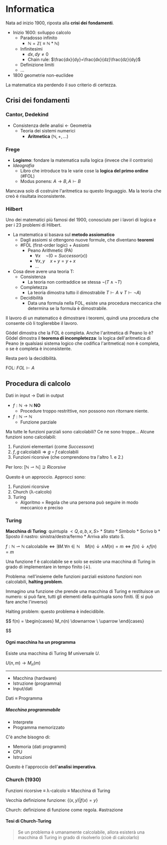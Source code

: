 # Informatica

Nata ad inizio 1900, riposta alla **crisi dei fondamenti**.

- Inizio 1600: sviluppo calcolo
    - Paradosso infinito
        - $\mathbb{N}=\mathbb{Z} (\equiv \mathbb{N}*\mathbb{N})$
    - Infinitesimi
        - $dx, dy \neq 0$
        - Chain rule: $\frac{dx}{dy}=\frac{dx}{dz}\frac{dz}{dy}$
    - Definizione limiti
    - ...
- 1800 geometrie non-euclidee

La matematica sta perdendo il suo criterio di certezza.

## Crisi dei fondamenti

### Cantor, Dedekind

- Consistenza delle analisi <- Geometria
    - Teoria dei sistemi numerici
        - **Aritmetica** ($\mathbb{N},+,...$)

### Frege

- **Logismo**: fondare la matematica sulla logica (invece che il contrario)
- *Ideografia*
    - Libro che introduce tra le varie cose la **logica del primo ordine** (#FOL)
    - Modus ponens: $A \rightarrow B, A \vdash B$

Mancava solo di costruire l'aritmetica su questo linguaggio. Ma la teoria che creò è risultata inconsistente.

### Hilbert

Uno dei matematici più famosi del 1900, conosciuto per i lavori di logica e per i 23 problemi di Hilbert.

- La matematica si basava sul **metodo assiomatico**
    - Dagli assiomi si ottengono nuove formule, che diventano **teoremi**
    - #FOL (first-order logic) + Assiomi
        - Peano Arithmetic (PA)
            - $\forall{x} \quad \neg (0=Successor(x))$
            - $\forall x,y \quad x+y=y+x$
            - ...
- Cosa deve avere una teoria T:
    - Consistenza
        - La teoria non contraddice se stessa $\neg(T \land \neg T)$
    - Completezza
        - La teoria dimostra tutto il dimostrabile $T \vdash A \lor T \vdash \neg A$)
    - Decidibilità
        - Data una formula nella FOL, esiste una procedura meccanica che determina se la formula è dimostrabile.

Il lavoro di un matematico è dimostrare i teoremi, quindi una procedura che consente ciò li toglierebbe il lavoro.

Gödel dimostra che la FOL è completa. Anche l'aritmetica di Peano lo è? Gödel dimostra il **teorema di incompletezza**: la logica dell'aritmetica di Peano (e qualsiasi sistema logico che codifica l'aritmetica) non è completa, o se è completa è inconsistente.

Resta però la decidibilità.

FOL: $FOL \vdash A$

## Procedura di calcolo

Dati in input -> Dati in output

- $f: \mathbb{N} \rightarrow \mathbb{N}$ **NO**
    - Procedure troppo restrittive, non possono non ritornare niente.
- $f: \mathbb{N} \rightharpoonup \mathbb{N}$
    - Funzione parziale

Ma tutte le funzioni parziali sono calcolabili? Ce ne sono troppe... Alcune funzioni sono calcolabili:

1.  Funzioni elementari (come $Successore$)
2.  $f,g \; \text{calcolabili} \Rightarrow g \circ f \; \text{calcolabili}$
3.  Funzioni ricorsive (che comprendono tra l'altro 1. e 2.)

Per loro: $[\mathbb{N} \rightharpoonup \mathbb{N}] \supseteq Ricorsive$

Questo è un approccio. Approcci sono:

1.  Funzioni ricorsive
2.  Church (λ-calcolo)
3.  Turing
    - Algoritmo = Regola che una persona può seguire in modo meccanico e preciso

### Turing

**Macchina di Turing**: quintupla $<Q,a,b,x,S>$
\* Stato
\* Simbolo
\* Scrivo b
\* Sposto il nastro: sinistra/destra/fermo
\* Arriva allo stato S.

$f: \mathbb{N} \rightharpoonup \mathbb{N} \; \text{calcolabile} \Leftrightarrow \exists M. \forall n \in \mathbb{N} \quad M(n) \downarrow \land M(n) = m \Leftrightarrow f(n) \downarrow \land f(n)=m$

Una funzione f è calcolabile se e solo se esiste una macchina di Turing in grado di implementare in tempo finito ($\downarrow$).

Problema: nell'insieme delle funzioni parziali esistono funzioni non calcolabili, **halting problem**.

Immagino una funzione che prende una macchina di Turing e restituisce un numero: si può fare, tutti gli elementi della quintupla sono finiti. (E si può fare anche l'inverso)

Halting problem: questo problema è indecidibile.

$$
f(n) =
  \begin{cases}
    M_n(n) \downarrow \\
    \uparrow
  \end{cases}

$$

#### Ogni macchina ha un programma

Esiste una macchina di Turing $M$ universale $U$.

$U(n,m) \rightarrow M_n(m)$

* * *

- Macchina (hardware)
- Istruzione (programma)
- Input/dati

Dati $\equiv$ Programma

##### Macchina programmabile

- Interprete
- Programma memorizzato

C'è anche bisogno di:

- Memoria (dati programmi)
- CPU
- Istruzioni

Questo è l'approccio dell'**analisi imperativa**.

### Church (1930)

Funzioni ricorsive $\equiv$ λ-calcolo $\equiv$ Macchina di Turing

Vecchia definizione funzione: $\{(x,y)|f(x)=y\}$

Church: definizione di funzione come regola. #astrazione

#### Tesi di Church-Turing

> Se un problema è umanamente calcolabile, allora esisterà una macchina di Turing in grado di risolverlo (cioè di calcolarlo)